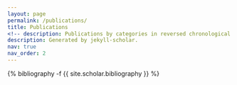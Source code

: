 ```yaml
---
layout: page
permalink: /publications/
title: Publications
<!-- description: Publications by categories in reversed chronological order. generated by jekyll-scholar. -->
description: Generated by jekyll-scholar.
nav: true
nav_order: 2
---
```

<!-- _pages/publications.md -->
<div class="publications">

{% bibliography -f {{ site.scholar.bibliography }} %}

</div>
